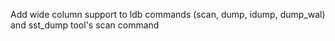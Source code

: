 Add wide column support to ldb commands (scan, dump, idump, dump_wal) and sst_dump tool's scan command
